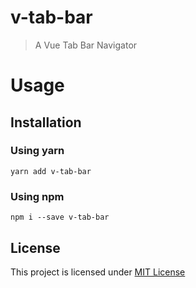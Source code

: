 # v-tab-bar

> A Vue Tab Bar Navigator

# Usage

## Installation

### Using yarn

`yarn add v-tab-bar`

### Using npm

`npm i --save v-tab-bar`

## License

This project is licensed under [MIT License](http://en.wikipedia.org/wiki/MIT_License)
